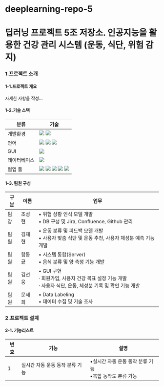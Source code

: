 # deeplearning-repo-5
# 딥러닝 프로젝트 5조 저장소. 인공지능을 활용한 건강 관리 시스템 (운동, 식단, 위험 감지)

### 1.프로젝트 소개
#### 1-1.프로젝트 개요
자세한 사항을 작성... </br>
#### 1-2.기술 스택
|분류|기술|
|---|---|
|개발환경|<img src="https://img.shields.io/badge/Linux-FCC624?style=for-the-badge&logo=linux&logoColor=white"/> <img src="https://img.shields.io/badge/Ubuntu-E95420?style=for-the-badge&logo=Ubuntu&logoColor=white"/>|
|언어|<img src="https://img.shields.io/badge/Tensorflow-FF6F00?style=for-the-badge&logo=Tensorflow&logoColor=white"/> <img src="https://img.shields.io/badge/Keras-D00000?style=for-the-badge&logo=keras&logoColor=white"/> <img src="https://img.shields.io/badge/Python-3776AB?style=for-the-badge&logo=Python&logoColor=white"/>|
|GUI|<img src="https://img.shields.io/badge/PYQT-41CD52?style=for-the-badge&logo=cplusplus&logoColor=white"/>|
|데이터베이스|<img src="https://img.shields.io/badge/MYSQL-4479A1?style=for-the-badge&logo=mysql&logoColor=white"/>|
|협업 툴|<img src="https://img.shields.io/badge/github-181717?style=for-the-badge&logo=github&logoColor=white"/> <img src="https://img.shields.io/badge/git-F05032?style=for-the-badge&logo=git&logoColor=white"/> <img src="https://img.shields.io/badge/confluence-172B4D?style=for-the-badge&logo=confluence&logoColor=white"/> <img src="https://img.shields.io/badge/jira-0052CC?style=for-the-badge&logo=jira&logoColor=white"/> <img src="https://img.shields.io/badge/slack-4A154B?style=for-the-badge&logo=slack&logoColor=white"/> |
#### 1-3. 팀원 구성
|구분|이름|업무|
|---|---|---|
|팀장|조성현|• 위험 상황 인식 모델 개발 <br/> • DB 구성 및 Jira, Confluence, Github 관리|
|팀원|김재현|• 운동 분류 및 피드백 모델 개발 <br/> • 사용자 맞춤 식단 및 운동 추천, 사용자 체성분 예측 기능 개발|
|팀원|함동균|• 시스템 통합(Server) <br/> • 음식 분류 및 양 측정 기능 개발|
|팀원|김선웅|• GUI 구현 <br/> · 회원가입, 사용자 건강 목표 설정 기능 개발 <br/> · 사용자 식단, 운동, 체성분 기록 및 확인 기능 개발 |
|팀원|문세희|• Data Labeling <br/> • 데이터 수집 및 기술 조사|
### 2.프로젝트 설계
#### 2-1. 기능리스트
|번호|기능|설명|
|---|---|---|
|1|실시간 자동 운동 동작 분류 기능|•실시간 자동 운동 동작 분류 기능<br/> •복합 동작도 분류 가능|
